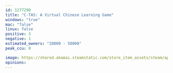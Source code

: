 ```yaml
---
id: 1277290
title: "C-TAS: A Virtual Chinese Learning Game"
windows: "true"
mac: "false"
linux: false
positive: 3
negative: 1
estimated_owners: "20000 - 50000"
peak_ccu: 0

image: https://shared.akamai.steamstatic.com/store_item_assets/steam/apps/1277290/header.jpg?t=1596009793
opinions:
---
```

